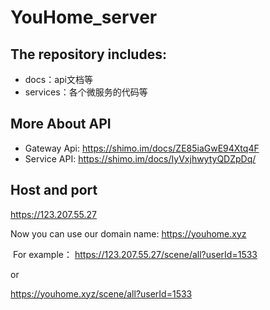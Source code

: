 # YouHome_server

## The repository includes:
* docs：api文档等
* services：各个微服务的代码等

## More About API
* Gateway Api: https://shimo.im/docs/ZE85iaGwE94Xtq4F
* Service API: https://shimo.im/docs/IyVxjhwytyQDZpDq/

## Host and port
  https://123.207.55.27

  Now you can use our domain name: https://youhome.xyz

  For example：
  https://123.207.55.27/scene/all?userId=1533

  or

  https://youhome.xyz/scene/all?userId=1533

 
